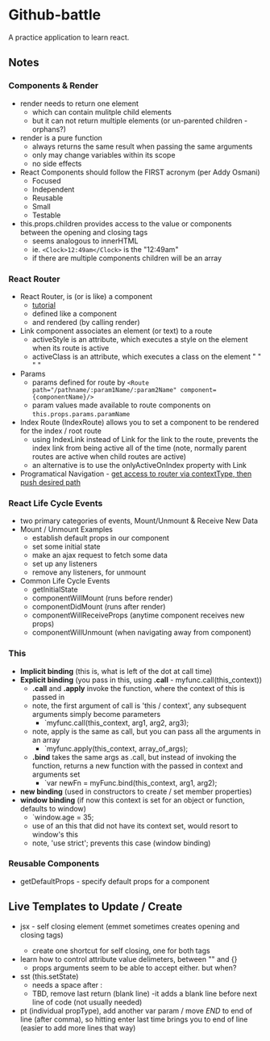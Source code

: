 # Github-battle
A practice application to learn react.


## Notes
### Components & Render
* render needs to return one element
    * which can contain mulitple child elements
    * but it can not return multiple elements (or un-parented children - orphans?)
* render is a pure function
    * always returns the same result when passing the same arguments
    * only may change variables within its scope
    * no side effects
* React Components should follow the FIRST acronym (per Addy Osmani)
    * Focused
    * Independent
    * Reusable
    * Small
    * Testable
* this.props.children provides access to the value or components between the opening and closing tags
    * seems analogous to innerHTML
    * ie. `<Clock>12:49am</Clock>`  is the "12:49am"
    * if there are multiple components children will be an array

### React Router
* React Router, is (or is like) a component
    * [tutorial](https://github.com/reactjs/react-router-tutorial/tree/master/lessons)
    * defined like a component
    * and rendered (by calling render)
* Link component associates an element (or text) to a route
    * activeStyle is an attribute, which executes a style on the element when its route is active
    * activeClass is an attribute, which executes a class on the element " " " "
* Params
    * params defined for route by `<Route path="/pathname/:param1Name/:param2Name" component={componentName}/>`
    * param values made available to route components on `this.props.params.paramName`
* Index Route (IndexRoute) allows you to set a component to be rendered for the index / root route
    * using IndexLink instead of Link for the link to the route, prevents the index link from being active all of the time (note, normally parent routes are active when child routes are active)
    * an alternative is to use the onlyActiveOnIndex property with Link
* Programatical Navigation - [get access to router via contextType, then push desired path](https://github.com/reactjs/react-router-tutorial/tree/master/lessons/12-navigating)
    
### React Life Cycle Events
* two primary categories of events, Mount/Unmount & Receive New Data
* Mount / Unmount Examples
    * establish default props in our component
    * set some initial state
    * make an ajax request to fetch some data
    * set up any listeners
    * remove any listeners, for unmount
* Common Life Cycle Events
    * getInitialState
    * componentWillMount  (runs before render)
    * componentDidMount   (runs after render)
    * componentWillReceiveProps (anytime component receives new props)
    * componentWillUnmount (when navigating away from component)
    
### This
* __Implicit binding__ (this is, what is left of the dot at call time)
* __Explicit binding__ (you pass in this, using __.call__ - myfunc.call(this_context))
    * __.call__ and __.apply__ invoke the function, where the context of this is passed in 
    * note, the first argument of call is 'this / context', any subsequent arguments simply become parameters
        * `myfunc.call(this_context, arg1, arg2, arg3);
    * note, apply is the same as call, but you can pass all the arguments in an array
        * `myfunc.apply(this_context, array_of_args);
    * __.bind__ takes the same args as .call, but instead of invoking the function, returns a new function with the passed in context and arguments set
        * `var newFn = myFunc.bind(this_context, arg1, arg2);
* __new binding__ (used in constructors to create / set member properties)
* __window binding__ (if now this context is set for an object or function, defaults to window)
    * `window.age = 35;
    * use of an this that did not have its context set, would resort to window's this
    * note, 'use strict'; prevents this case (window binding)
  
### Reusable Components
* getDefaultProps - specify default props for a component
    
## Live Templates to Update / Create
* jsx - self closing element   <Component /> (emmet sometimes creates opening and closing tags)
    * create one shortcut for self closing, one for both tags
* learn how to control attribute value delimeters, between ""  and {}
    * props arguments seem to be able to accept either. but when?
* sst (this.setState)
    * needs a space after :
    * TBD, remove last return (blank line) -it adds a blank line before next line of code (not usually needed)
* pt (individual propType), add another var param / move $END$ to end of line (after comma), so hitting enter last time brings you to end of line (easier to add more lines that way)